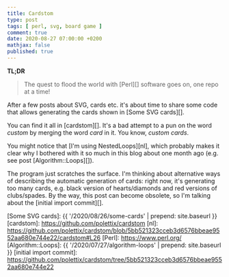 ```yaml
---
title: Cardstom
type: post
tags: [ perl, svg, board game ]
comment: true
date: 2020-08-27 07:00:00 +0200
mathjax: false
published: true
---
```


**TL;DR**

> The quest to flood the world with [Perl][] software goes on, one repo
> at a time!

After a few posts about SVG, cards etc. it's about time to share some
code that allows generating the cards shown in [Some SVG cards][].

You can find it all in [cardstom][]. It's a bad attempt to a pun on the
word *custom* by merging the word *card* in it. You know, *custom
cards*.

You might notice that [I'm using NestedLoops][nl], which probably makes
it clear why I bothered with it so much in this blog about one month ago
(e.g. see post [Algorithm::Loops][]).

The program just scratches the surface. I'm thinking about alternative
ways of describing the automatic generation of cards: right now, it's
generating too many cards, e.g. black version of hearts/diamonds and red
versions of clubs/spades. By the way, this post can become obsolete, so
I'm talking about the [initial import commit][].

[Some SVG cards]: {{ '/2020/08/26/some-cards' | prepend: site.baseurl }}
[cardstom]: https://github.com/polettix/cardstom
[nl]: https://github.com/polettix/cardstom/blob/5bb521323cceb3d6576bbeae9552aa680e744e22/cardstom#L26
[Perl]: https://www.perl.org/
[Algorithm::Loops]: {{ '/2020/07/27/algorithm-loops' | prepend: site.baseurl }}
[initial import commit]: https://github.com/polettix/cardstom/tree/5bb521323cceb3d6576bbeae9552aa680e744e22
